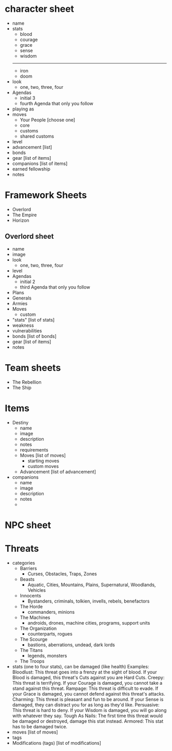 # character sheet
- name
- stats
    - blood
    - courage
    - grace
    - sense
    - wisdom
    --------
    - iron
    - doom
- look
    - one, two, three, four
- Agendas
    - initial 3
    - fourth Agenda that only you follow
- playing as
- moves
    - Your People [choose one]
    - core
    - customs
    - shared customs
- level
- advancement [list]
- bonds
- gear [list of items]
- companions [list of items]
- earned fellowship
- notes

# Framework Sheets
- Overlord
- The Empire
- Horizon
## Overlord sheet
- name
- image
- look
    - one, two, three, four
- level
- Agendas
    - initial 2
    - third Agenda that only you follow
- Plans
- Generals
- Armies
- Moves
    - custom
- "stats" [list of stats]
- weakness
- vulnerabilities
- bonds [list of bonds]
- gear [list of items]
- notes

# Team sheets
- The Rebellion
- The Ship

# Items
- Destiny
    - name
    - image
    - description
    - notes
    - requirements
    - Moves [list of moves]
        - starting moves
        - custom moves
    - Advancement [list of advancement]
- companions
    - name
    - image
    - description
    - notes
    - 

# NPC sheet
# Threats
- categories
    - Barriers
        - Curses, Obstacles, Traps, Zones
    - Beasts
        - Aquatic, Cities, Mountains, Plains, Supernatural, Woodlands, Vehicles
    - Innocents
        - Bystanders, criminals, tolkien, invells, rebels, benefactors
    - The Horde
        - commanders, minions
    - The Machines
        - androids, drones, machine cities, programs, support units
    - The Organization
        - counterparts, rogues
    - The Scourge
        - bastions, aberrations, undead, dark lords
    - The Titans
        - legends, monsters
    - The Troops
- stats (one to four stats), can be damaged (like health)
    Examples: Bloodlust: This threat goes into a frenzy at the sight of blood. If your Blood is damaged, this threat's Cuts against you are Hard Cuts.
        Creepy: This threat is terrifying. If your Courage is damaged, you cannot take a stand against this threat.
        Rampage: This threat is difficult to evade. If your Grace is damaged, you cannot defend against this threat's attacks.
        Charming: This threat is pleasant and fun to be around. If your Sense is damaged, they can distract you for as long as they'd like.
        Persuasive: This threat is hard to deny. If your Wisdom is damaged, you will go along with whatever they say.
        Tough As Nails: The first time this threat would be damaged or destroyed, damage this stat instead.
        Armored: This stat has to be damaged twice.
- moves [list of moves]
- tags
- Modifications (tags) [list of modifications]
